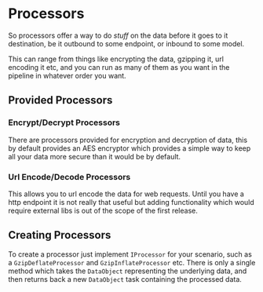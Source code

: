 # Processors

So processors offer a way to do *stuff* on the data before it goes to it destination, be it outbound to some endpoint, or inbound to some model.

This can range from things like encrypting the data, gzipping it, url encoding it etc, and you can run as many of them as you want in the pipeline in whatever order you want.

## Provided Processors

### Encrypt/Decrypt Processors

There are processors provided for encryption and decryption of data, this by default provides an AES encryptor which provides a simple way to keep all your data more secure than it would be by default.

### Url Encode/Decode Processors

This allows you to url encode the data for web requests. Until you have a http endpoint it is not really that useful but adding functionality which would require external libs is out of the scope of the first release.

## Creating Processors

To create a processor just implement `IProcessor` for your scenario, such as a `GzipDeflateProcessor` and `GzipInflateProcessor` etc. There is only a single method which takes the `DataObject` representing the underlying data, and then returns back a new `DataObject` task containing the processed data.